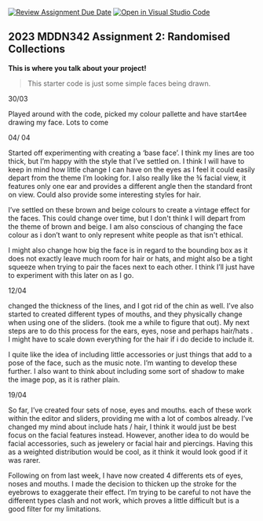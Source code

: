 [![Review Assignment Due Date](https://classroom.github.com/assets/deadline-readme-button-8d59dc4de5201274e310e4c54b9627a8934c3b88527886e3b421487c677d23eb.svg)](https://classroom.github.com/a/TMOxyln0)
[![Open in Visual Studio Code](https://classroom.github.com/assets/open-in-vscode-c66648af7eb3fe8bc4f294546bfd86ef473780cde1dea487d3c4ff354943c9ae.svg)](https://classroom.github.com/online_ide?assignment_repo_id=10649574&assignment_repo_type=AssignmentRepo)
## 2023 MDDN342 Assignment 2: Randomised Collections
**This is where you talk about your project!**

>This starter code is just some simple faces being drawn. 

30/03

Played around with the code, picked my colour pallette and have start4ee drawing my face. Lots to come

04/ 04

Started off experimenting with creating a ‘base face’. I think my lines are too thick, but I’m happy with the style that I’ve settled on. I think I will have to keep in mind how little change I can have on the eyes as I feel it could easily depart from the theme I’m looking for. I also really like the ¾ facial view, it features only one ear and provides a different angle then the standard front on view. Could also provide some interesting styles for hair.

I’ve settled on these brown and beige colours to create a vintage effect for the faces. This could change over time, but I don't think I will depart from the theme of brown and beige. I am also conscious of changing the face colour as i don’t want to only represent white people as that isn't ethical.

I might also change how big the face is in regard to the bounding box as it does not exactly leave much room for hair or hats, and might also be a tight squeeze when trying to pair the faces next to each other. I think I’ll just have to experiment with this later on as I go. 

12/04

changed the thickness of the lines, and I got rid of the chin as well. I’ve also started to created different types of mouths, and they physically change when using one of the sliders. (took me a while to figure that out). My next steps are to do this process for the ears, eyes, nose and perhaps hair/hats . I might have to scale down everything for the hair if i do decide to include it. 

I quite like the idea of including little accessories or just things that add to a pose of the face, such as the music note. I’m wanting to develop these further. 
I also want to think about including some sort of shadow to make the image pop, as it is rather plain.

19/04


So far, I’ve created four sets of nose, eyes and mouths. each of these work within the editor and sliders, providing me with a lot of combos already. I’ve changed my mind about include hats / hair, I think it would just be best focus on the facial features instead. However, another idea to do would be facial accessories, such as jewelery or facial hair and piercings. Having this as a weighted distribution would be cool, as it think it would look good if it was rarer.


Following on from last week, I have now created 4 differents ets of eyes, noses and mouths. I made the decision to thicken up the stroke for the eyebrows to exaggerate their effect. I’m trying to be careful to not have the different types clash and not work, which proves a little difficult but is a good filter for my limitations.
